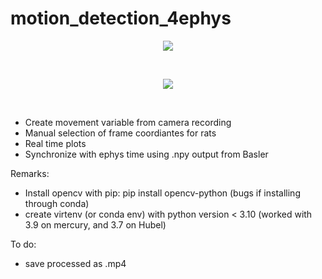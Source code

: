 # motion_detection_4ephys


<p align ="center">
    <img src = "https://user-images.githubusercontent.com/65451658/172929419-170e68ee-e738-4e90-bdd4-8a8042067ab4.gif">
</p>
<br>

<p align ="center">
    <img src = "https://user-images.githubusercontent.com/65451658/172926414-1a9c5103-29ff-405a-99e0-2b1184ac7db9.gif">
</p>
<br>


- Create movement variable from camera recording 
- Manual selection of frame coordiantes for rats
- Real time plots
- Synchronize with ephys time using .npy output from Basler

Remarks:
- Install opencv with pip: pip install opencv-python (bugs if installing through conda)
- create virtenv (or conda env) with python version < 3.10 (worked with 3.9 on mercury, and 3.7 on Hubel)


To do:
- save processed as .mp4
